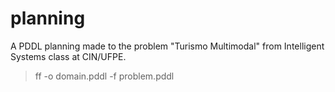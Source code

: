 # planning
A PDDL planning made to the problem "Turismo Multimodal" from Intelligent Systems class at CIN/UFPE.  
> ff -o domain.pddl -f problem.pddl

